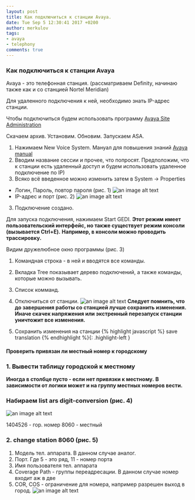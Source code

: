 ```yaml
---
layout: post
title: Как подключиться к станции Avaya.
date: Tue Sep 5 12:30:41 2017 +0200
author: merkulov
tags:
- avaya 
- telephony
comments: true
---
```

### Как подключиться к станции Avaya

Avaya - это телефонная станция. (рассматриваем Definity, начинаю также как и со станцией Nortel Meridian)

Для удаленного подключения к ней, необходимо знать IP-адрес станции. 

Чтобы подключиться будем использовать программу [Avaya Site Administration](https://yadi.sk/d/cAzxZm0r3McHxb)

Скачаем архив. Установим. Обновим. Запускаем ASA. 

1. Нажимаем New Voice System. Мануал для повышения знаний [Avaya manual](https://yadi.sk/i/xBx0kNpO3McHfE)
2. Вводим название сессии и прочее, что попросят. 
Предположим, что к станции есть удаленный доступ и будем использовать удаленное подключение по IP)
3. Всяко всё введенное можно изменить затем в System -> Properties
  - Логин, Пароль, повтор пароля (рис. 1)
  ![an image alt text](http://lepotuli.ru/merkulov/images/5image1.jpg "рис. 1")
  - IP-адрес и порт (рис. 2)
  ![an image alt text](http://lepotuli.ru/merkulov/images/5image2.JPG "рис. 2")
3. Подключение создано.

Для запуска подключения, нажимаем Start GEDI. 
**Этот режим имеет пользовательский интерфейс, но также существует режим консоли (вызывается Ctrl+E).** 
**Например, в консоли можно проводить трассировку.**

Видим дружелюбное окно программы  (рис. 3)
1. Командная строка - в ней и вводятся все команды.
2. Вкладка Tree показывает дерево подключений, а также команды, которые можно вызывать.
3. Список комманд.
4. Отключиться от станции.
![an image alt text](http://lepotuli.ru/merkulov/images/5image3.JPG "рис. 3")
**Следует помнить, что до завершения работы со станцией лучше сохранить изменения.** 
**Иначе скачек напряжения или экстренный перезапуск станции уничтожит все изменения.**

1. Сохранить изменения на станции
{% highlight javascript %}
save translation
{% endhighlight %}{: .highlight-left }

#### Проверить привязан ли местный номер к городскому
### 1. Вывести таблицу городской к местному 
**Иногда в столбце пусто - если нет привязки к местному.**
**В зависимости от логики может и на группу местных номеров вести.** 
### Набираем __list ars digit-conversion__ (рис. 4)
![an image alt text](http://lepotuli.ru/merkulov/images/5image4.JPG "рис. 4")

1404526 - гор. номер
8060 - местный

### 2. __change station 8060__ (рис. 5)
1. Модель тел. аппарата. В данном случае аналог.
2. Порт. Где 5 - это ряд, 11 - номер порта
3. Имя пользователя тел. аппарата
4. Coverage Path - группы переадресации. В данном случае номер входит аж в две
5. COR, COS - ограничение для номера, например разрешен выход в город.
![an image alt text](http://lepotuli.ru/merkulov/images/5image5.JPG "рис. 5")
